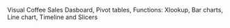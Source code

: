 Visual Coffee Sales Dasboard,
Pivot tables,
Functions: Xlookup,
Bar charts,
Line chart,
Timeline and Slicers
